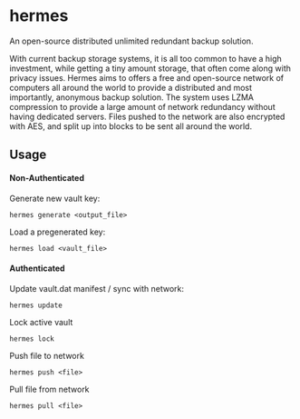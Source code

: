 hermes
======

An open-source distributed unlimited redundant backup solution.

With current backup storage systems, it is all too common to have a high investment, while getting a tiny amount storage, that often come along with privacy issues. Hermes aims to offers a free and open-source network of computers all around the world to provide a distributed and most importantly, anonymous backup solution. The system uses LZMA compression to provide a large amount of network redundancy without having dedicated servers. Files pushed to the network are also encrypted with AES, and split up into blocks to be sent all around the world.

## Usage

#### Non-Authenticated
Generate new vault key:

    hermes generate <output_file>

Load a pregenerated key:

    hermes load <vault_file>

#### Authenticated
Update vault.dat manifest / sync with network:

    hermes update

Lock active vault

    hermes lock
    
Push file to network
    
    hermes push <file>
    
Pull file from network

    hermes pull <file>
